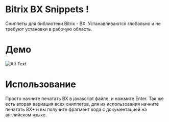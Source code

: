 # Bitrix BX Snippets !
Сниппеты для библиотеки Bitrix - BX. Устанавливаются глобально и не требуют установки в рабочую область.

# Демо
![Alt Text](https://github.com/ZiZIGY/BX-Snippets/raw/master/demo.gif)

# Использование
Просто начните печатать BX в javascript файле, и нажмите Enter.
Так же есть вторая вариация всех сниппетов, для их использования начните печатать BX+ и вы получите фрагмент кода с документацией на английском языке.
